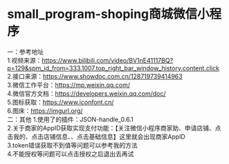 
# small_program-shoping商城微信小程序

一：参考地址  
1.视频来源：https://www.bilibili.com/video/BV1nE41117BQ?p=129&spm_id_from=333.1007.top_right_bar_window_history.content.click  
2.接口来源：https://www.showdoc.com.cn/128719739414963  
3.微信工作平台：https://mp.weixin.qq.com/  
4.微信官方文档：https://developers.weixin.qq.com/doc/     
5.图标获取：https://www.iconfont.cn/  
6.图床：https://imgurl.org/  
二：其他
1.使用了的插件：JSON-handle_0.6.1  
2.关于商家的AppID获取实现支付功能：【关注微信小程序商家助、申请店铺、点击我的、点击店铺信息、、点击基础信息】这里就会出现商家AppID  
3.token错误获取不到值等问题可以参考我的方法  
4.不能授权等问题可以点击授权之后退出去再试  
